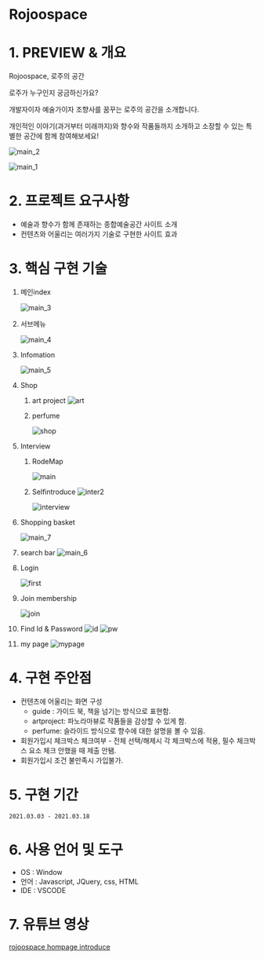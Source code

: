 # Rojoospace
# 1. PREVIEW & 개요

Rojoospace, 로주의 공간

로주가 누구인지 궁금하신가요?

개발자이자 예술가이자 조향사를 꿈꾸는 로주의 공간을 소개합니다.

개인적인 이야기(과거부터 미래까지)와 향수와 작품들까지 소개하고 소장할 수 있는 특별한 공간에 함께 참여해보세요!

![main_2](https://user-images.githubusercontent.com/67991236/111753366-203c4180-88da-11eb-8c61-637acf105218.jpg)

![main_1](https://user-images.githubusercontent.com/67991236/111753464-3e09a680-88da-11eb-99fc-d320c0732a71.jpg)


# 2. 프로젝트 요구사항

- 예술과 향수가 함께 존재하는 종합예술공간 사이트 소개
- 컨텐츠와 어울리는 여러가지 기술로 구현한 사이트 효과

# 3. 핵심 구현 기술

1. 메인index

   ![main_3](https://user-images.githubusercontent.com/67991236/111753664-7ad59d80-88da-11eb-919a-08749591c42f.jpg)


2. 서브메뉴

   ![main_4](https://user-images.githubusercontent.com/67991236/111753796-9c368980-88da-11eb-9a59-3e4688faf463.jpg)


3. Infomation

   ![main_5](https://user-images.githubusercontent.com/67991236/111753979-d0aa4580-88da-11eb-81fa-43c7802b1ed7.jpg)

4. Shop
    1. art project
![art](https://user-images.githubusercontent.com/67991236/111754037-def86180-88da-11eb-9ebe-bf7609bf6ec8.jpg)
    2. perfume

       ![shop](https://user-images.githubusercontent.com/67991236/111754105-f3d4f500-88da-11eb-908a-eeb1196db0d0.jpg)
5. Interview
    1. RodeMap

       ![main](https://user-images.githubusercontent.com/67991236/111754376-46161600-88db-11eb-8d50-2e9c605c3744.jpg)
    2. Selfintroduce
![inter2](https://user-images.githubusercontent.com/67991236/111754261-22eb6680-88db-11eb-85de-528e4ea8b79c.jpg)


        ![interview](https://user-images.githubusercontent.com/67991236/111754318-31398280-88db-11eb-8798-f52944900edb.jpg)

6. Shopping basket

    ![main_7](https://user-images.githubusercontent.com/67991236/111754694-a311cc00-88db-11eb-89cc-fe2cc3b44a12.jpg)

7. search bar
![main_6](https://user-images.githubusercontent.com/67991236/111754549-778ee180-88db-11eb-884c-789c262678e4.jpg)


8. Login

   ![first](https://user-images.githubusercontent.com/67991236/111754823-c6d51200-88db-11eb-83af-7071d78b7176.jpg)

9. Join membership

    ![join](https://user-images.githubusercontent.com/67991236/111754754-b329ab80-88db-11eb-865c-f2715cd10a18.jpg)

10. Find Id & Password
![id](https://user-images.githubusercontent.com/67991236/111754881-d3f20100-88db-11eb-8a1c-4751479fb6c7.jpg)
![pw](https://user-images.githubusercontent.com/67991236/111754870-d18fa700-88db-11eb-8f79-f0666a069e2b.jpg)


11. my page
![mypage](https://user-images.githubusercontent.com/67991236/111754966-ee2bdf00-88db-11eb-9214-1dac3b4851a6.jpg)
# 4. 구현 주안점

- 컨텐츠에 어울리는 화면 구성
    - guide : 가이드 북, 책을 넘기는 방식으로 표현함.
    - artproject: 파노라마뷰로 작품들을 감상할 수 있게 함.
    - perfume: 슬라이드 방식으로 향수에 대한 설명을 볼 수 있음.
- 회원가입시 체크박스 체크여부 - 전체 선택/해제시 각 체크박스에 적용, 필수 체크박스 요소 체크 안했을 때 제출 안됌.
- 회원가입시 조건 불만족시 가입불가.

# 5. 구현 기간

`2021.03.03 - 2021.03.18`

# 6. 사용 언어 및 도구

- OS : Window
- 언어 : Javascript, JQuery, css, HTML
- IDE : VSCODE

# 7. 유튜브 영상

[rojoospace hompage introduce](https://youtu.be/USuCQYCJhVg)
